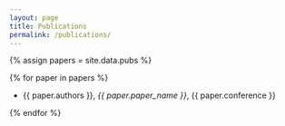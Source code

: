 ```yaml
---
layout: page
title: Publications
permalink: /publications/
---
```



{% assign papers = site.data.pubs %}

{% for paper in papers %}
<!-- {% if paper.document_type == item.type %} -->

- {{ paper.authors }}, *{{ paper.paper_name }}*, {{ paper.conference }}

<!-- {% endif %} -->
{% endfor %}
